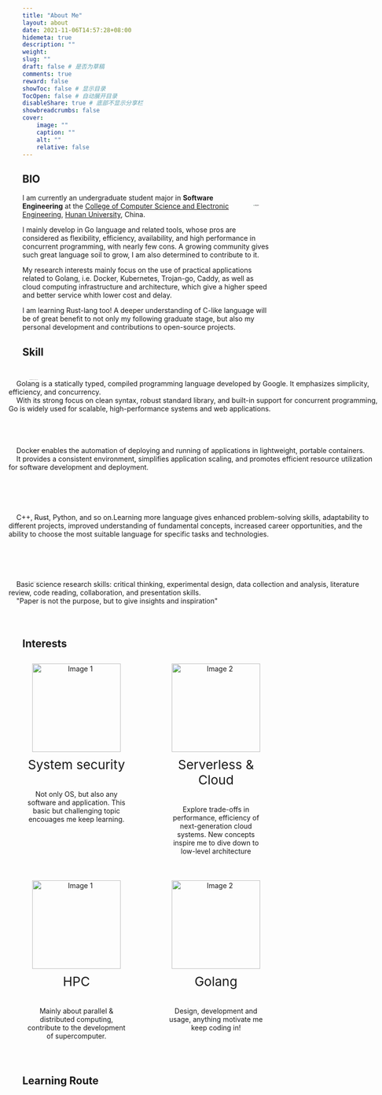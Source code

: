 ```yaml
---
title: "About Me"
layout: about
date: 2021-11-06T14:57:28+08:00
hidemeta: true
description: ""
weight:
slug: ""
draft: false # 是否为草稿
comments: true
reward: false
showToc: false # 显示目录
TocOpen: false # 自动展开目录
disableShare: true # 底部不显示分享栏
showbreadcrumbs: false
cover:
    image: ""
    caption: ""
    alt: ""
    relative: false
---
```



## BIO
<img src="http://magenta-note-1305707521.coscd.myqcloud.com/JiangHan.jpg" align='right' alt="JiangHan" style="zoom:15%; padding:150px"/> I am currently an undergraduate student major in **Software Engineering** at the [College of Computer Science and Electronic Engineering](http://csee.hnu.edu.cn/home.htm), [Hunan University](http://www-en.hnu.edu.cn), China.

I mainly develop in Go language and related tools, whose pros are considered as flexibility, efficiency, availability, and high performance in concurrent programming, with nearly few cons. A growing community gives such great language soil to grow, I am also determined to contribute to it.

My research interests mainly focus on the use of practical applications related to Golang, i.e. Docker, Kubernetes, Trojan-go, Caddy, as well as cloud computing infrastructure and architecture, which give a higher speed and better service whith lower cost and delay.

I am learning Rust-lang too! A deeper understanding of C-like language will be of great benefit to not only my following graduate stage, but also my personal development and contributions to open-source projects.


## Skill
## 


<div>
  <img src="http://magenta-note-1305707521.coscd.myqcloud.com/Screenshot%202023-05-15%20at%2020.35.22-20230516125323454.png" alt="Screenshot 2023-05-15 at 20.35.22" align='left' style="zoom:7%; padding:200px" />
  <p style='position:absolute; left:200px'>
    &nbsp;&nbsp;&nbsp;&nbsp;Golang is a statically typed, compiled programming language developed by Google. It emphasizes simplicity, efficiency, and concurrency. <br>
    &nbsp;&nbsp;&nbsp;&nbsp;With its strong focus on clean syntax, robust standard library, and built-in support for concurrent programming, Go is widely used for scalable, high-performance systems and web applications.
  </p>
</div>
<br><br><br><br>
<br><br><br><br>

<div>
  <img src="http://magenta-note-1305707521.coscd.myqcloud.com/doccccccc.png" alt="Screenshot 2023-05-15 at 20.35.22" alt="Screenshot 2023-05-15 at 20.35.22" align='left' style="zoom:11%; padding:200px" />
  <p style='position:absolute; left:200px'>
    &nbsp;&nbsp;&nbsp;&nbsp;Docker enables the automation of deploying and running of applications in lightweight, portable containers. <br>
    &nbsp;&nbsp;&nbsp;&nbsp;It provides a consistent environment, simplifies application scaling, and promotes efficient resource utilization for software development and deployment.
  </p>
</div>
<br><br><br><br>
<br><br><br><br>

<div>
  <img src="http://magenta-note-1305707521.coscd.myqcloud.com/Screenshot%202023-05-16%20at%2013.05.20-2.png" alt="Screenshot 2023-05-15 at 20.35.22" align='left' style="zoom:12%; padding:200px" />
  <p style='position:absolute; left:200px'>
    &nbsp;&nbsp;&nbsp;&nbsp;C++, Rust, Python, and so on.Learning more language gives enhanced problem-solving skills, adaptability to different projects, improved understanding of fundamental concepts, increased career opportunities, and the ability to choose the most suitable language for specific tasks and technologies.
  </p>
</div>
<br><br><br><br>
<br><br><br><br>

<div>
  <img src="http://magenta-note-1305707521.coscd.myqcloud.com/Screenshot%202023-05-16%20at%2013.04.26-2.png" alt="Screenshot 2023-05-15 at 20.35.22" align='left' style="zoom:9%; padding:200px" />
  <p style='position:absolute; left:200px'>
    &nbsp;&nbsp;&nbsp;&nbsp;Basic science research skills: critical thinking, experimental design, data collection and analysis, literature review, code reading, collaboration,  and presentation skills. <br>
    &nbsp;&nbsp;&nbsp;&nbsp;"Paper is not the purpose, but to give insights and inspiration"
  </p>
</div>
<br><br><br><br><br><br>

## Interests
<style>
.container {
  display: flex;
  justify-content: space-between;
  align-items: flex-start;
}

.part {
  text-align: center;
  margin: 10px;
  display: flex;
  flex-direction: column;
  justify-content: center;
  align-items: center;
}

.image {
  width: auto;
  height: 180px;
}
    
.ttl {
  font-size: 26px;
  margin-top: 10px;
  max-width: 200px;
  word-wrap: break-word;
}

.text {
  margin-top: 10px;
  max-width: 200px;
  word-wrap: break-word;
}
</style>
</head>
<body>

<div class="container">
  <div class="part">
    <img class="image" src="http://magenta-note-1305707521.coscd.myqcloud.com/data-security.png" alt="Image 1">
      <p class="ttl">System security</p> 
      <p class="text">Not only OS, but also any software and application. This basic but challenging topic encouages me keep learning.</p>
  </div>

  <div class="part">
    <img class="image" src="http://magenta-note-1305707521.coscd.myqcloud.com/serverless-header-image--1-.png" alt="Image 2">
    <p class="ttl">Serverless & Cloud<br> </p>
    <p class="text">Explore trade-offs in performance, efficiency of next-generation cloud systems. New concepts inspire me to dive down to low-level architecture</p>
  </div>
</div>
    
<br>
<div class="container">
  <div class="part">
    <img class="image" src="http://magenta-note-1305707521.coscd.myqcloud.com/download.png" alt="Image 1">
    <p class="ttl">HPC</p>
    <p class="text">Mainly about parallel & distributed computing, contribute to the development of supercomputer.</p>
  </div>

  <div class="part">
    <img class="image" src="http://magenta-note-1305707521.coscd.myqcloud.com/clipart1113243.png" alt="Image 2">
    <p class="ttl"> Golang</p>
    <p class="text">Design, development and usage, anything motivate me keep coding in!</p>
  </div>

</div>
<br>

    

## Learning Route
